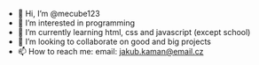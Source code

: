 - 👋 Hi, I’m @mecube123
- 👀 I’m interested in programming
- 🌱 I’m currently learning html, css and javascript (except school)
- 💞️ I’m looking to collaborate on good and big projects
- 📫 How to reach me:
email: jakub.kaman@email.cz

<!---
mecube123/mecube123 is a ✨ special ✨ repository because its `README.md` (this file) appears on your GitHub profile.
You can click the Preview link to take a look at your changes.
--->
